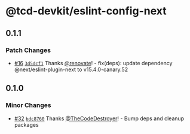 # @tcd-devkit/eslint-config-next

## 0.1.1

### Patch Changes

- [#16](https://github.com/TheCodeDestroyer/devkit/pull/16) [`3d5dcf1`](https://github.com/TheCodeDestroyer/devkit/commit/3d5dcf19504d597d3a217dcbe4317b009e7a8248) Thanks [@renovate](https://github.com/apps/renovate)! - fix(deps): update dependency @next/eslint-plugin-next to v15.4.0-canary.52

## 0.1.0

### Minor Changes

- [#32](https://github.com/TheCodeDestroyer/devkit/pull/32) [`bdc8760`](https://github.com/TheCodeDestroyer/devkit/commit/bdc87609699071b2624c35a62437a315ee2baec6) Thanks [@TheCodeDestroyer](https://github.com/TheCodeDestroyer)! - Bump deps and cleanup packages
